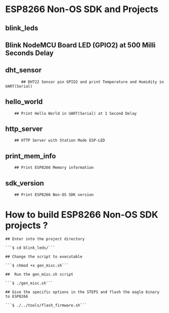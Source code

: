 # ESP8266 Non-OS SDK and Projects

## blink_leds 
## Blink NodeMCU Board LED (GPIO2) at 500 Milli Seconds Delay

## dht_sensor
           ## DHT22 Sensor pin GPIO2 and print Temperature and Humidity in UART(Serial)
		
## hello_world
		## Print Hello World in UART(Serial) at 1 Second Delay

## http_server
		## HTTP Server with Station Mode ESP-LED 

## print_mem_info
		## Print ESP8266 Memory information

## sdk_version
		## Print ESP8266 Non-OS SDK version

 
# How to build ESP8266 Non-OS SDK projects ?

	## Enter into the project directory 

	```$ cd blink_leds/```

	## Change the script to executable

	```$ chmod +x gen_misc.sh```

	##  Run the gen_misc.sh script

	```$ ./gen_misc.sh```

	## Give the specific options in the STEPS and flash the eagle binary to ESP8266

	```$ ./../tools/flash_firmware.sh```

